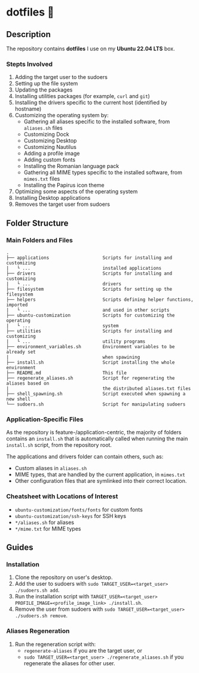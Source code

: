 # dotfiles 🧰

## Description

The repository contains **dotfiles** I use on my **Ubuntu 22.04 LTS** box.

### Stepts Involved

1. Adding the target user to the sudoers
2. Setting up the file system
3. Updating the packages
4. Installing utilities packages (for example, `curl` and `git`)
5. Installing the drivers specific to the current host (identified by hostname)
6. Customizing the operating system by:
    - Gathering all aliases specific to the installed software, from `aliases.sh` files
    - Customizing Dock
    - Customizing Desktop
    - Customizing Nautilus
    - Adding a profile image
    - Adding custom fonts
    - Installing the Romanian language pack
    - Gathering all MIME types specific to the installed software, from `mimes.txt` files
    - Installing the Papirus icon theme
7. Optimizing some aspects of the operating system
8. Installing Desktop applications
9. Removes the target user from sudoers

## Folder Structure

### Main Folders and Files

```
.
├── applications                    Scripts for installing and customizing
|   └ ...                           installed applications
├── drivers                         Scripts for installing and customizing
|   └ ...                           drivers
├── filesystem                      Scripts for setting up the filesystem
├── helpers                         Scripts defining helper functions, imported
|   └ ...                           and used in other scripts
├── ubuntu-customization            Scripts for customizing the operating
|   └ ...                           system
├── utilities                       Scripts for installing and customizing
|   └ ...                           utility programs
├── environment_variables.sh        Environment variables to be already set
|                                   when spawining
├── install.sh                      Script installing the whole environment
├── README.md                       This file
├── regenerate_aliases.sh           Script for regenerating the aliases based on
|                                   the distributed aliases.txt files
├── shell_spawning.sh               Script executed when spawning a new shell
└── sudoers.sh                      Script for manipulating sudoers
```

### Application-Specific Files

As the repository is feature-/application-centric, the majority of folders contains an `install.sh` that is automatically called when running the main `install.sh` script, from the repository root.

The applications and drivers folder can contain others, such as:
- Custom aliases in `aliases.sh`
- MIME types, that are handled by the current application, in `mimes.txt`
- Other configuration files that are symlinked into their correct location.

### Cheatsheet with Locations of Interest

- `ubuntu-customization/fonts/fonts` for custom fonts
- `ubuntu-customization/ssh-keys` for SSH keys
- `*/aliases.sh` for aliases
- `*/mime.txt` for MIME types

## Guides

### Installation

1. Clone the repository on user's desktop.
2. Add the user to sudoers with `sudo TARGET_USER=<target_user> ./sudoers.sh add`.
3. Run the installation script with `TARGET_USER=<target_user> PROFILE_IMAGE=<profile_image_link> ./install.sh`.
4. Remove the user from sudoers with `sudo TARGET_USER=<target_user> ./sudoers.sh remove`.

### Aliases Regeneration

1. Run the regeneration script with:
    - `regenerate-aliases` if you are the target user, or
    - `sudo TARGET_USER=<target_user> ./regenerate_aliases.sh` if you regenerate the aliases for other user.
